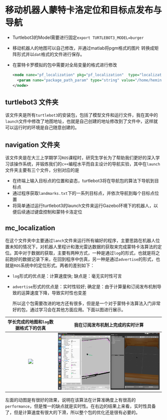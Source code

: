 # 移动机器人蒙特卡洛定位和目标点发布与导航

* Turtlebot3的Model需要进行固定`export TURTLEBOT3_MODEL=burger`

* 移动机器人的地图可以自己修改，并通过matlab将pgm格式的图片 转换成矩阵形式并以`dat`格式的文件进行保存。

* 在蒙特卡罗模拟的包中需要对全局变量的格式进行修改

  ```xml
  <node name="pf_localization" pkg="pf_localization"  type="localization_node" output="screen" >
  	<param name="package_path_param" type="string" value="/home/hemingshan/robot-localisation/src/" />
  </node>
  ```

  

## turtlebot3 文件夹

  该文件夹是所有`turtlebot3`的安装包，包括了模型文件和运行文件，我在其中的`launch`文件中修改了地图地址，也就是自己创建的地址修改到了文件中，这样就可以运行时的环境是自己随意创建的。

## navigation 文件夹

  该文件夹是在大三上学期学习`ROS`课程时，研究生学长为了帮助我们更好的深入学习该操作系统，并锻炼我们的`c++`编程水平而自主设计的导航实验，其中在`launch`文件夹主要有三个文件，分别对应的是

* 在终端上输入目标点的位置和姿态，turtlebot3将在导航包的算法下导航到目标点
* 通过程序获取`landmarks.txt`下的一系列目标点，并依次导航到每个目标点位置
* 将简单通过运行turtlebot3的launch文件来运行Gazebo环境下的机器人，以便后续通过键盘控制和蒙特卡洛定位

## mc_localization

  在这个文件夹中主要通过`lanch`文件来运行所有编好的程序，主要思路在机器人位置未知的情况下，对机器人里程计和激光雷达数据的获取来完成蒙特卡洛算法的定位。其中对于数据的获取，主要有两种方式，一种是通过`log`的形式，也就是将之前跑好的数据记录下来，在回到程序中仿真，另一种是通过`advertise`的形式，也就是`ROS`系统中的定位形式。两者的差别如下：

* `log`形式的优点是：计算速度快; 缺点是：毫无实时性可言
* `advertise`形式的优点是：实时性较好; 确定是：由于计算量和订阅发布机制导致的运算速度下降，导致实时性也变差

  所以这个包需要改进的地方还有很多，但是是一个对于蒙特卡洛算法入门非常好的包，通过学习会在其他方面应用。下面以图进行展示。

| 学长完成的地图和`log`数据格式下的仿真 |               我在订阅发布机制上完成的实时计算               |
| :-----------------------------------: | :----------------------------------------------------------: |
|   ![](mc_localization/img/MCL.gif)    | <img src="mc_localization/img/mcl.png" style="zoom: 55%;" /> |

  左面的动图是有很好的效果，说明在该算法在计算准确度上有很高的`performance`，但是惟一的缺点就是实时性。在右边的结果上来看，实时性具备了，但是计算速度有很大的下滑，所以整个包的优化还是很有必要的。